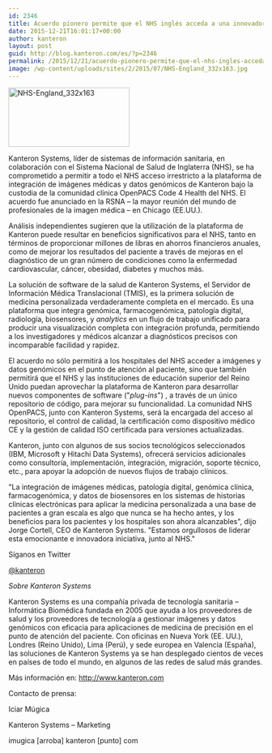 ```yaml
---
id: 2346
title: Acuerdo pionero permite que el NHS inglés acceda a una innovadora plataforma que proporciona imágenes integradas con datos genómicos en el punto de atención del paciente
date: 2015-12-21T16:01:17+00:00
author: kanteron
layout: post
guid: http://blog.kanteron.com/es/?p=2346
permalink: /2015/12/21/acuerdo-pionero-permite-que-el-nhs-ingles-acceda-a-una-innovadora-plataforma-que-proporciona-imagenes-integradas-con-datos-genomicos-en-el-punto-de-atencion-del-paciente/
image: /wp-content/uploads/sites/2/2015/07/NHS-England_332x163.jpg
---
```

<img class=" wp-image-2220 aligncenter" src="http://blog.kanteron.com/wp-content/uploads/2015/07/NHS-England_332x163-300x147.jpg" alt="NHS-England_332x163" width="239" height="117" />

Kanteron Systems, líder de sistemas de información sanitaria, en colaboración con el Sistema Nacional de Salud de Inglaterra (NHS), se ha comprometido a permitir a todo el NHS acceso irrestricto a la plataforma de integración de imágenes médicas y datos genómicos de Kanteron bajo la custodia de la comunidad clínica OpenPACS Code 4 Health del NHS. El acuerdo fue anunciado en la RSNA – la mayor reunión del mundo de profesionales de la imagen médica – en Chicago (EE.UU.).

Análisis independientes sugieren que la utilización de la plataforma de Kanteron puede resultar en beneficios significativos para el NHS, tanto en términos de proporcionar millones de libras en ahorros financieros anuales, como de mejorar los resultados del paciente a través de mejoras en el diagnóstico de un gran número de condiciones como la enfermedad cardiovascular, cáncer, obesidad, diabetes y muchos más.

La solución de software de la salud de Kanteron Systems, el Servidor de Información Médica Translacional (TMIS), es la primera solución de medicina personalizada verdaderamente completa en el mercado. Es una plataforma que integra genómica, farmacogenómica, patología digital, radiología, biosensores, y _analytics_ en un flujo de trabajo unificado para producir una visualización completa con integración profunda, permitiendo a los investigadores y médicos alcanzar a diagnósticos precisos con incomparable facilidad y rapidez.

El acuerdo no sólo permitirá a los hospitales del NHS acceder a imágenes y datos genómicos en el punto de atención al paciente, sino que también permitirá que el NHS y las instituciones de educación superior del Reino Unido puedan aprovechar la plataforma de Kanteron para desarrollar nuevos componentes de software ("_plug-ins_") , a través de un único repositorio de código, para mejorar su funcionalidad. La comunidad NHS OpenPACS, junto con Kanteron Systems, será la encargada del acceso al repositorio, el control de calidad, la certificación como dispositivo médico CE y la gestión de calidad ISO certificada para versiones actualizadas.

Kanteron, junto con algunos de sus socios tecnológicos seleccionados (IBM, Microsoft y Hitachi Data Systems), ofrecerá servicios adicionales como consultoría, implementación, integración, migración, soporte técnico, etc., para apoyar la adopción de nuevos flujos de trabajo clínicos.

"La integración de imágenes médicas, patología digital, genómica clínica, farmacogenómica, y datos de biosensores en los sistemas de historias clínicas electrónicas para aplicar la medicina personalizada a una base de pacientes a gran escala es algo que nunca se ha hecho antes, y los beneficios para los pacientes y los hospitales son ahora alcanzables", dijo Jorge Cortell, CEO de Kanteron Systems. "Estamos orgullosos de liderar esta emocionante e innovadora iniciativa, junto al NHS."

Síganos en Twitter
  
<a href="https://twitter.com/kanteron" target="_blank">@kanteron</a>

_Sobre Kanteron Systems_

Kanteron Systems es una compañía privada de tecnología sanitaria – Informática Biomédica fundada en 2005 que ayuda a los proveedores de salud y los proveedores de tecnología a gestionar imágenes y datos genómicos con eficacia para aplicaciones de medicina de precisión en el punto de atención del paciente. Con oficinas en Nueva York (EE. UU.), Londres (Reino Unido), Lima (Perú), y sede europea en Valencia (España), las soluciones de Kanteron Systems ya se han desplegado cientos de veces en países de todo el mundo, en algunos de las redes de salud más grandes.

Más información en: <a href="http://www.kanteron.com" target="_blank">http://www.kanteron.com</a>
  
Contacto de prensa:
  
Iciar Múgica
  
Kanteron Systems – Marketing
  
imugica [arroba] kanteron [punto] com